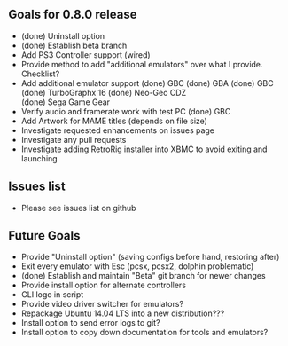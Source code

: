 Goals for 0.8.0 release
----------------

- (done) Uninstall option
- (done) Establish beta branch
- Add PS3 Controller support (wired)
- Provide method to add "additional emulators" over what I provide. Checklist?
- Add additional emulator support
	(done) GBC
	(done) GBA 
	(done) GBC
	(done) TurboGraphx 16
	(done) Neo-Geo CDZ  
	(done) Sega Game Gear
- Verify audio and framerate work with test PC
	(done) GBC
- Add Artwork for MAME titles (depends on file size)
- Investigate requested enhancements on issues page
- Investigate any pull requests
- Investigate adding RetroRig installer into XBMC to avoid exiting and launching

Issues list
---------------

- Please see issues list on github

Future Goals
---------------

- Provide "Uninstall option" (saving configs before hand, restoring after)
- Exit every emulator with Esc (pcsx, pcsx2, dolphin problematic)
- (done) Establish and maintain "Beta" git branch for newer changes
- Provide install option for alternate controllers
- CLI logo in script
- Provide video driver switcher for emulators?
- Repackage Ubuntu 14.04 LTS into a new distribution???
- Install option to send error logs to git?
- Install option to copy down documentation for tools and emulators?
